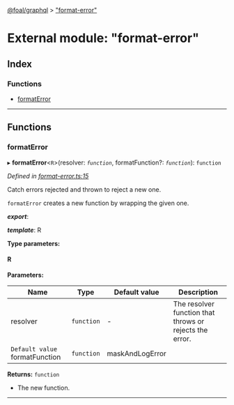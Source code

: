 [@foal/graphql](../README.md) > ["format-error"](../modules/_format_error_.md)

# External module: "format-error"

## Index

### Functions

* [formatError](_format_error_.md#formaterror)

---

## Functions

<a id="formaterror"></a>

###  formatError

▸ **formatError**<`R`>(resolver: *`function`*, formatFunction?: *`function`*): `function`

*Defined in [format-error.ts:15](https://github.com/FoalTS/foal/blob/07f00115/packages/graphql/src/format-error.ts#L15)*

Catch errors rejected and thrown to reject a new one.

`formatError` creates a new function by wrapping the given one.

*__export__*: 

*__template__*: R

**Type parameters:**

#### R 
**Parameters:**

| Name | Type | Default value | Description |
| ------ | ------ | ------ | ------ |
| resolver | `function` | - |  The resolver function that throws or rejects the error. |
| `Default value` formatFunction | `function` |  maskAndLogError |

**Returns:** `function`
- The new function.

___

